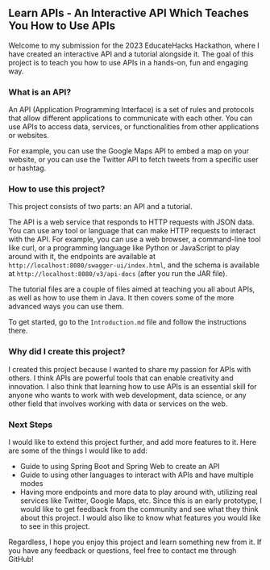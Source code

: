 ## Learn APIs - An Interactive API Which Teaches You How to Use APIs

Welcome to my submission for the 2023 EducateHacks Hackathon, where I have created an interactive API and a tutorial alongside it. The goal of this project is to teach you how to use APIs in a hands-on, fun and engaging way.

### What is an API?

An API (Application Programming Interface) is a set of rules and protocols that allow different applications to communicate with each other. You can use APIs to access data, services, or functionalities from other applications or websites.

For example, you can use the Google Maps API to embed a map on your website, or you can use the Twitter API to fetch tweets from a specific user or hashtag.

### How to use this project?

This project consists of two parts: an API and a tutorial.

The API is a web service that responds to HTTP requests with JSON data. You can use any tool or language that can make HTTP requests to interact with the API. For example, you can use a web browser, a command-line tool like curl, or a programming language like Python or JavaScript to play around with it, the endpoints are available at `http://localhost:8080/swagger-ui/index.html`, and the schema is available at `http://localhost:8080/v3/api-docs` (after you run the JAR file).

The tutorial files are a couple of files aimed at teaching you all about APIs, as well as how to use them in Java. It then covers some of the more advanced ways you can use them.

To get started, go to the `Introduction.md` file and follow the instructions there.

### Why did I create this project?

I created this project because I wanted to share my passion for APIs with others. I think APIs are powerful tools that can enable creativity and innovation. I also think that learning how to use APIs is an essential skill for anyone who wants to work with web development, data science, or any other field that involves working with data or services on the web.

### Next Steps
I would like to extend this project further, and add more features to it. Here are some of the things I would like to add:
- Guide to using Spring Boot and Spring Web to create an API
- Guide to using other languages to interact with APIs and have multiple modes
- Having more endpoints and more data to play around with, utilizing real services like Twitter, Google Maps, etc.
Since this is an early prototype, I would like to get feedback from the community and see what they think about this project. I would also like to know what features you would like to see in this project.

Regardless, I hope you enjoy this project and learn something new from it. If you have any feedback or questions, feel free to contact me through GitHub!
